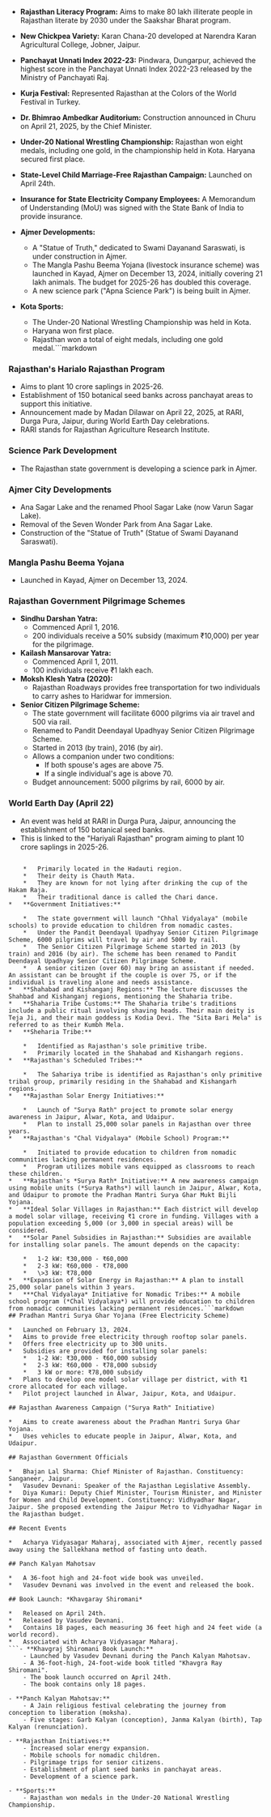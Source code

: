 *   **Rajasthan Literacy Program:** Aims to make 80 lakh illiterate people in Rajasthan literate by 2030 under the Saakshar Bharat program.
*   **New Chickpea Variety:** Karan Chana-20 developed at Narendra Karan Agricultural College, Jobner, Jaipur.
*   **Panchayat Unnati Index 2022-23:** Pindwara, Dungarpur, achieved the highest score in the Panchayat Unnati Index 2022-23 released by the Ministry of Panchayati Raj.
*   **Kurja Festival:** Represented Rajasthan at the Colors of the World Festival in Turkey.
*   **Dr. Bhimrao Ambedkar Auditorium:** Construction announced in Churu on April 21, 2025, by the Chief Minister.
*   **Under-20 National Wrestling Championship:** Rajasthan won eight medals, including one gold, in the championship held in Kota. Haryana secured first place.
*   **State-Level Child Marriage-Free Rajasthan Campaign:** Launched on April 24th.
*   **Insurance for State Electricity Company Employees:** A Memorandum of Understanding (MoU) was signed with the State Bank of India to provide insurance.

*   **Ajmer Developments:**
    *   A "Statue of Truth," dedicated to Swami Dayanand Saraswati, is under construction in Ajmer.
    *   The Mangla Pashu Beema Yojana (livestock insurance scheme) was launched in Kayad, Ajmer on December 13, 2024, initially covering 21 lakh animals. The budget for 2025-26 has doubled this coverage.
    *   A new science park ("Apna Science Park") is being built in Ajmer.
*   **Kota Sports:**
    *   The Under-20 National Wrestling Championship was held in Kota.
    *   Haryana won first place.
    *   Rajasthan won a total of eight medals, including one gold medal.```markdown
### Rajasthan's Harialo Rajasthan Program

*   Aims to plant 10 crore saplings in 2025-26.
*   Establishment of 150 botanical seed banks across panchayat areas to support this initiative.
*   Announcement made by Madan Dilawar on April 22, 2025, at RARI, Durga Pura, Jaipur, during World Earth Day celebrations.
*   RARI stands for Rajasthan Agriculture Research Institute.

### Science Park Development

*   The Rajasthan state government is developing a science park in Ajmer.

### Ajmer City Developments

*   Ana Sagar Lake and the renamed Phool Sagar Lake (now Varun Sagar Lake).
*   Removal of the Seven Wonder Park from Ana Sagar Lake.
*   Construction of the "Statue of Truth" (Statue of Swami Dayanand Saraswati).

### Mangla Pashu Beema Yojana

*   Launched in Kayad, Ajmer on December 13, 2024.

### Rajasthan Government Pilgrimage Schemes

*   **Sindhu Darshan Yatra:**
    *   Commenced April 1, 2016.
    *   200 individuals receive a 50% subsidy (maximum ₹10,000) per year for the pilgrimage.
*   **Kailash Mansarovar Yatra:**
    *   Commenced April 1, 2011.
    *   100 individuals receive ₹1 lakh each.
*   **Moksh Klesh Yatra (2020):**
    *   Rajasthan Roadways provides free transportation for two individuals to carry ashes to Haridwar for immersion.
*   **Senior Citizen Pilgrimage Scheme:**
    *   The state government will facilitate 6000 pilgrims via air travel and 500 via rail.
    *   Renamed to Pandit Deendayal Upadhyay Senior Citizen Pilgrimage Scheme.
    *   Started in 2013 (by train), 2016 (by air).
    *   Allows a companion under two conditions:
        *   If both spouse's ages are above 75.
        *   If a single individual's age is above 70.
    *   Budget announcement: 5000 pilgrims by rail, 6000 by air.

### World Earth Day (April 22)

*   An event was held at RARI in Durga Pura, Jaipur, announcing the establishment of 150 botanical seed banks.
*   This is linked to the "Hariyali Rajasthan" program aiming to plant 10 crore saplings in 2025-26.
```*   **Kanjar Tribe:**

    *   Primarily located in the Hadauti region.
    *   Their deity is Chauth Mata.
    *   They are known for not lying after drinking the cup of the Hakam Raja.
    *   Their traditional dance is called the Chari dance.
*   **Government Initiatives:**

    *   The state government will launch "Chhal Vidyalaya" (mobile schools) to provide education to children from nomadic castes.
    *   Under the Pandit Deendayal Upadhyay Senior Citizen Pilgrimage Scheme, 6000 pilgrims will travel by air and 5000 by rail.
    *   The Senior Citizen Pilgrimage Scheme started in 2013 (by train) and 2016 (by air). The scheme has been renamed to Pandit Deendayal Upadhyay Senior Citizen Pilgrimage Scheme.
    *   A senior citizen (over 60) may bring an assistant if needed. An assistant can be brought if the couple is over 75, or if the individual is traveling alone and needs assistance.
*   **Shahabad and Kishanganj Regions:** The lecture discusses the Shahbad and Kishanganj regions, mentioning the Shaharia tribe.
*   **Shaharia Tribe Customs:** The Shaharia tribe's traditions include a public ritual involving shaving heads. Their main deity is Teja Ji, and their main goddess is Kodia Devi. The "Sita Bari Mela" is referred to as their Kumbh Mela.
*   **Sheharia Tribe:**

    *   Identified as Rajasthan's sole primitive tribe.
    *   Primarily located in the Shahabad and Kishangarh regions.
*   **Rajasthan's Scheduled Tribes:**

    *   The Sahariya tribe is identified as Rajasthan's only primitive tribal group, primarily residing in the Shahabad and Kishangarh regions.
*   **Rajasthan Solar Energy Initiatives:**

    *   Launch of "Surya Rath" project to promote solar energy awareness in Jaipur, Alwar, Kota, and Udaipur.
    *   Plan to install 25,000 solar panels in Rajasthan over three years.
*   **Rajasthan's "Chal Vidyalaya" (Mobile School) Program:**

    *   Initiated to provide education to children from nomadic communities lacking permanent residences.
    *   Program utilizes mobile vans equipped as classrooms to reach these children.
*   **Rajasthan's *Surya Rath* Initiative:** A new awareness campaign using mobile units (*Surya Raths*) will launch in Jaipur, Alwar, Kota, and Udaipur to promote the Pradhan Mantri Surya Ghar Mukt Bijli Yojana.
*   **Ideal Solar Villages in Rajasthan:** Each district will develop a model solar village, receiving ₹1 crore in funding. Villages with a population exceeding 5,000 (or 3,000 in special areas) will be considered.
*   **Solar Panel Subsidies in Rajasthan:** Subsidies are available for installing solar panels. The amount depends on the capacity:

    *   1-2 kW: ₹30,000 - ₹60,000
    *   2-3 kW: ₹60,000 - ₹78,000
    *   \>3 kW: ₹78,000
*   **Expansion of Solar Energy in Rajasthan:** A plan to install 25,000 solar panels within 3 years.
*   ***Chal Vidyalaya* Initiative for Nomadic Tribes:** A mobile school program (*Chal Vidyalaya*) will provide education to children from nomadic communities lacking permanent residences.```markdown
## Pradhan Mantri Surya Ghar Yojana (Free Electricity Scheme)

*   Launched on February 13, 2024.
*   Aims to provide free electricity through rooftop solar panels.
*   Offers free electricity up to 300 units.
*   Subsidies are provided for installing solar panels:
    *   1-2 kW: ₹30,000 - ₹60,000 subsidy
    *   2-3 kW: ₹60,000 - ₹78,000 subsidy
    *   3 kW or more: ₹78,000 subsidy
*   Plans to develop one model solar village per district, with ₹1 crore allocated for each village.
*   Pilot project launched in Alwar, Jaipur, Kota, and Udaipur.

## Rajasthan Awareness Campaign ("Surya Rath" Initiative)

*   Aims to create awareness about the Pradhan Mantri Surya Ghar Yojana.
*   Uses vehicles to educate people in Jaipur, Alwar, Kota, and Udaipur.

## Rajasthan Government Officials

*   Bhajan Lal Sharma: Chief Minister of Rajasthan. Constituency: Sanganeer, Jaipur.
*   Vasudev Devnani: Speaker of the Rajasthan Legislative Assembly.
*   Diya Kumari: Deputy Chief Minister, Tourism Minister, and Minister for Women and Child Development. Constituency: Vidhyadhar Nagar, Jaipur. She proposed extending the Jaipur Metro to Vidhyadhar Nagar in the Rajasthan budget.

## Recent Events

*   Acharya Vidyasagar Maharaj, associated with Ajmer, recently passed away using the Sallekhana method of fasting unto death.

## Panch Kalyan Mahotsav

*   A 36-foot high and 24-foot wide book was unveiled.
*   Vasudev Devnani was involved in the event and released the book.

## Book Launch: *Khavgaray Shiromani*

*   Released on April 24th.
*   Released by Vasudev Devnani.
*   Contains 18 pages, each measuring 36 feet high and 24 feet wide (a world record).
*   Associated with Acharya Vidyasagar Maharaj.
```- **Khavgraj Shiromani Book Launch:**
    - Launched by Vasudev Devnani during the Panch Kalyan Mahotsav.
    - A 36-foot-high, 24-foot-wide book titled "Khavgra Ray Shiromani".
    - The book launch occurred on April 24th.
    - The book contains only 18 pages.

- **Panch Kalyan Mahotsav:**
    - A Jain religious festival celebrating the journey from conception to liberation (moksha).
    - Five stages: Garb Kalyan (conception), Janma Kalyan (birth), Tap Kalyan (renunciation).

- **Rajasthan Initiatives:**
    - Increased solar energy expansion.
    - Mobile schools for nomadic children.
    - Pilgrimage trips for senior citizens.
    - Establishment of plant seed banks in panchayat areas.
    - Development of a science park.

- **Sports:**
    - Rajasthan won medals in the Under-20 National Wrestling Championship.